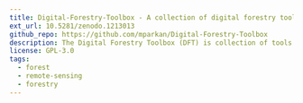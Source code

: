 ```yaml
---
title: Digital-Forestry-Toolbox - A collection of digital forestry tools for Matlab/Octave
ext_url: 10.5281/zenodo.1213013
github_repo: https://github.com/mparkan/Digital-Forestry-Toolbox
description: The Digital Forestry Toolbox (DFT) is collection of tools and tutorials for Matlab/Octave designed to help process and analyze remote sensing data related to forests.
license: GPL-3.0
tags:
  - forest
  - remote-sensing
  - forestry
---
```

